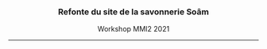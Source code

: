 <h3 align="center">Refonte du site de la savonnerie Soâm</h3>
<p align="center">Workshop MMI2 2021</p>
<hr />
